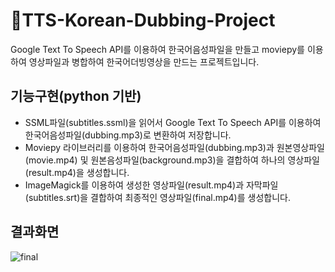 # 🍿TTS-Korean-Dubbing-Project
Google Text To Speech API를 이용하여 한국어음성파일을 만들고 moviepy를 이용하여 영상파일과 병합하여 한국어더빙영상을 만드는 프로젝트입니다.


## 기능구현(python 기반)
+ SSML파일(subtitles.ssml)을 읽어서 Google Text To Speech API를 이용하여 한국어음성파일(dubbing.mp3)로 변환하여 저장합니다.
+ Moviepy 라이브러리를 이용하여 한국어음성파일(dubbing.mp3)과 원본영상파일(movie.mp4) 및 원본음성파일(background.mp3)을 결합하여 하나의 영상파일(result.mp4)을 생성합니다.
+ ImageMagick를 이용하여 생성한 영상파일(result.mp4)과 자막파일(subtitles.srt)을 결합하여 최종적인 영상파일(final.mp4)를 생성합니다.
 
## 결과화면
![final](https://user-images.githubusercontent.com/102117360/167414247-d9a569b0-0702-4f9d-954a-923af69eb927.gif)

